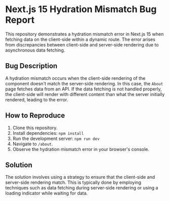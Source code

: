# Next.js 15 Hydration Mismatch Bug Report

This repository demonstrates a hydration mismatch error in Next.js 15 when fetching data on the client-side within a dynamic route.  The error arises from discrepancies between client-side and server-side rendering due to asynchronous data fetching.

## Bug Description

A hydration mismatch occurs when the client-side rendering of the component doesn't match the server-side rendering. In this case, the `About` page fetches data from an API. If the data fetching is not handled properly, the client-side will render with different content than what the server initially rendered, leading to the error.

## How to Reproduce

1. Clone this repository.
2. Install dependencies: `npm install`
3. Run the development server: `npm run dev`
4. Navigate to `/about`.
5. Observe the hydration mismatch error in your browser's console.

## Solution

The solution involves using a strategy to ensure that the client-side and server-side rendering match.  This is typically done by employing techniques such as data fetching during server-side rendering or using a loading indicator while waiting for data.